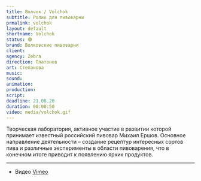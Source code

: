 ```yaml
---
title: Волчок / Volchok
subtitle: Ролик для пивоварни
prmalink: volchok
layout: default
shortname: Volchok
status: 🟢
brand: Волковские пивоварни
client:
agency: Zebra
direction: Платонов
art: Степанова
music:  
sound:
animation:  
production:  
script:
deadline: 21.08.20
duration: 00:00:50
video: media/volchok.gif
---
```


Творческая лаборатория, активное участие в развитии которой принимает известный российский пивовар Михаил Ершов. Основное направление деятельности – создание рецептур интересных сортов пива и различные эксперименты в области пивоварения, что в конечном итоге приводит к появлению ярких продуктов.



---

+ Видео [Vimeo](xxxxx)
